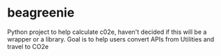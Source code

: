 # beagreenie
Python project to help calculate c02e, haven't decided if this will be a wrapper or a library. Goal is to help users convert APIs from Utilities and travel to CO2e

